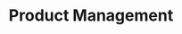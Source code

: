 ---
layout: training
menu: Training
title: Product Management
description: Level up as a team and translate your shared vision into everyday activities. This training helps product teams avoid getting stuck in tactical execution and helps teams think strategically to create tangible outcomes. 
bg: 53B455
copy: If you have one or more product teams
img: /images/combined-shape-2.svg
permalink: /product-management-training/
image: /images/product-presentation-bro.png
titleOne: The problem statement
problemDescription: Product teams can get stuck in a tactical execution mode. You may have gotten good at being Agile, but sprint after sprint you keep optimizing but find that you're just making small iterative changes instead of delivering transformative value.  
titleTwo: Diagnosis
descriptionTitleTwo: You need this training if your team is suffering from or at high risk of catching these product diseases
subtitleOne: Strategic Swelling
descriptionSubtitleOne: Your product feels bloated, team may be stretched thin working on many features without delivering anything at a breakthrough level
iconSubtitleOne: /images/session-icons-white/strategy-svgrepo-com.svg

subtitleTwo: Product Swelling
descriptionSubtitleTwo: Focusing excessively on metrics irrespective of whether those are the right ones to measure.
iconSubtitleTwo: /images/session-icons-white/podium-outline-svgrepo-com.svg

iconSubtitleThree: /images/session-icons-white/money-bag-svgrepo-com.svg
subtitleThree: Product Swelling
descriptionSubtitleThree: Borrowing against the long-term vision to close short-term deals

subtitleFour: Product Swelling
descriptionSubtitleFour: not measuring much because it’s unclear how you measure success
iconSubtitleFour: /images/session-icons-white/protractor-rule-svgrepo-com.svg
---